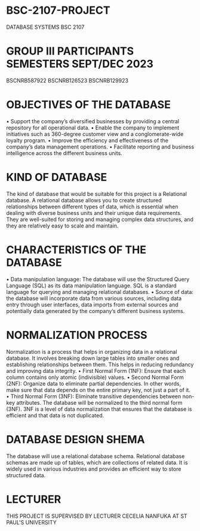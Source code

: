 # BSC-2107-PROJECT
DATABASE SYSTEMS BSC 2107
# GROUP III PARTICIPANTS SEMESTERS SEPT/DEC 2023
BSCNRB587922
BSCNRB126523
BSCNRB129923
# OBJECTIVES OF THE DATABASE
•	Support the company’s diversified businesses by providing a central repository for all operational data.
•	Enable the company to implement initiatives such as 360-degree customer view and a conglomerate-wide loyalty program.
•	Improve the efficiency and effectiveness of the company’s data management operations.
•	Facilitate reporting and business intelligence across the different business units.
# KIND OF DATABASE
The kind of database that would be suitable for this project is a Relational database. A relational database allows you to create structured relationships between different types of data, which is essential when dealing with diverse business units and their unique data requirements.
They are well-suited for storing and managing complex data structures, and they are relatively easy to scale and maintain.
# CHARACTERISTICS OF THE DATABASE
•	Data manipulation language: The database will use the Structured Query Language (SQL) as its data manipulation language. SQL is a standard language for querying and managing relational databases.
•	Source of data: the database will incorporate data from various sources, including data entry through user interfaces, data imports from external sources and potentially data generated by the company’s different business systems.
# NORMALIZATION PROCESS
Normalization is a process that helps in organizing data in a relational database. It involves breaking down large tables into smaller ones and establishing relationships between them. This helps in reducing redundancy and improving data integrity.
•	First Normal Form (1NF): Ensure that each column contains only atomic (indivisible) values.
•	Second Normal Form (2NF): Organize data to eliminate partial dependencies. In other words, make sure that data depends on the entire primary key, not just a part of it.
•	Third Normal Form (3NF): Eliminate transitive dependencies between non-key attributes.
The database will be normalized to the third normal form (3NF). 3NF is a level of data normalization that ensures that the database is efficient and that data is not duplicated.
# DATABASE DESIGN SHEMA
The database will use a relational database schema. Relational database schemas are made up of tables, which are collections of related data.
It is widely used in various industries and provides an efficient way to store structured data.
# LECTURER 
THIS PROJECT IS SUPERVISED BY LECTURER CECELIA NANFUKA AT ST PAUL'S UNIVERSITY
